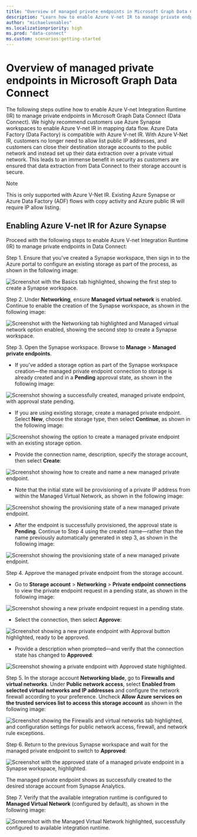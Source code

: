 ```yaml
---
title: "Overview of managed private endpoints in Microsoft Graph Data Connect"
description: "Learn how to enable Azure V-net IR to manage private endpoints in Microsoft Graph Data Connect."
author: "michaelvenables"
ms.localizationpriority: high
ms.prod: "data-connect"
ms.custom: scenarios:getting-started
---
```


# Overview of managed private endpoints in Microsoft Graph Data Connect

The following steps outline how to enable Azure V-net Integration Runtime (IR) to manage private endpoints in Microsoft Graph Data Connect (Data Connect). We highly recommend customers use Azure Synapse workspaces to enable Azure V-net IR in mapping data flow. Azure Data Factory (Data Factory) is compatible with Azure V-net IR. With Azure V-Net IR, customers no longer need to allow list public IP addresses, and customers can close their destination storage accounts to the public network and instead set up their data extraction over a private virtual network. This leads to an immense benefit in security as customers are ensured that data extraction from Data Connect to their storage account is secure.

> [!NOTE]
> This is only supported with Azure V-Net IR. Existing Azure Synapse or Azure Data Factory (ADF) flows with copy activity and Azure public IR will require IP allow listing.

## Enabling Azure V-net IR for Azure Synapse

Proceed with the following steps to enable Azure V-net Integration Runtime (IR) to manage private endpoints in Data Connect:

Step 1. Ensure that you've created a Synapse workspace, then sign in to the Azure portal to configure an existing storage as part of the process, as shown in the following image:

![Screenshot with the Basics tab highlighted, showing the first step to create a Synapse workspace.](images/create-synapse-workspace.png)

Step 2. Under **Networking**, ensure **Managed virtual network** is enabled. Continue to enable the creation of the Synapse workspace, as shown in the following image:

![Screenshot with the Networking tab highlighted and Managed virtual network option enabled, showing the second step to create a Synapse workspace.](images/create-synapse-workspace-networking.png)

Step 3. Open the Synapse workspace. Browse to **Manage** > **Managed private endpoints**.

- If you've added a storage option as part of the Synapse workspace creation—the managed private endpoint connection to storage is already created and in a **Pending** approval state, as shown in the following image:

![Screenshot showing a successfully created, managed private endpoint, with approval state pending.](images/managed-private-endpoint-created-pending-approval-state.png)

- If you are using existing storage, create a managed private endpoint. Select **New**, choose the storage type, then select **Continue**, as shown in the following image:

![Screenshot showing the option to create a managed private endpoint with an existing storage option.](images/create-managed-private-endpoint-existing-storage.png)

- Provide the connection name, description, specify the storage account, then select **Create**:

![Screenshot showing how to create and name a new managed private endpoint.](images/create-new-managed-private-endpoint.png)

- Note that the initial state will be provisioning of a private IP address from within the Managed Virtual Network, as shown in the following image:

![Screenshot showing the provisioning state of a new managed private endpoint.](images/managed-private-endpoint-provisioning-state.png)

- After the endpoint is successfully provisioned, the approval state is **Pending**. Continue to Step 4 using the created name—rather than the name previously automatically generated in step 3, as shown in the following image:

![Screenshot showing the provisioning state of a new managed private endpoint.](images/managed-private-endpoint-approval-state-pending.png)

Step 4. Approve the managed private endpoint from the storage account.

- Go to **Storage account** > **Networking** > **Private endpoint connections** to view the private endpoint request in a pending state, as shown in the following image:

![Screenshot showing a new private endpoint request in a pending state.](images/private-endpoint-request-pending-state.png)

- Select the connection, then select **Approve**:

![Screenshot showing a new private endpoint with Approval button highlighted, ready to be approved.](images/private-endpoint-connection-approval-step.png)

- Provide a description when prompted—and verify that the connection state has changed to **Approved**:

![Screenshot showing a private endpoint with Approved state highlighted.](images/private-endpoint-connection-approved-status.png)

Step 5. In the storage account **Networking blade**, go to **Firewalls and virtual networks**. Under **Public network access**, select **Enabled from selected virtual networks and IP addresses** and configure the network firewall according to your preference. Uncheck **Allow Azure services on the trusted services list to access this storage account** as shown in the following image:

![Screenshot showing the Firewalls and virtual networks tab highlighted, and configuration settings for public network access, firewall, and network rule exceptions.](images/firewalls-and-virtual-networks-configuration-settings.png)

Step 6. Return to the previous Synapse workspace and wait for the managed private endpoint to switch to **Approved**:

![Screenshot with the approved state of a managed private endpoint in a Synapse workspace, highlighted.](images/synapse-workspace-private-endpoint-approved-state.png)

The managed private endpoint shows as successfully created to the desired storage account from Synapse Analytics.

Step 7. Verify that the available integration runtime is configured to **Managed Virtual Network** (configured by default), as shown in the following image:

![Screenshot with the Managed Virtual Network highlighted, successfully configured to available integration runtime.](images/integration-runtime-configured-managed-virtual-network.png)
